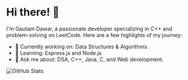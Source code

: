 # Hi there! 👋

I'm Gautam Dawar, a passionate developer specializing in C++ and problem-solving on LeetCode. Here are a few highlights of my journey:
- 🔭 Currently working on: Data Structures & Algorithms
- 🌱 Learning: Express.js and Node.js
- 💬 Ask me about: DSA, C++, Java, C, and Web development.

![GitHub Stats](https://github-readme-stats.vercel.app/api?username=gautam-dawar-99&show_icons=true)
